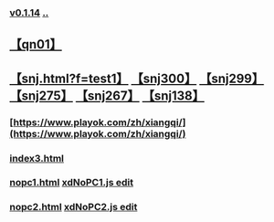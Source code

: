 
### [v0.1.14](https://github.com/littleflute/cchess/edit/master/play/readme.md) [..](..)
  ## [【qn01】](qn01.html) 
##  [【snj.html?f=test1】](snj.html?f=test1) [【snj300】](snj300.html) [【snj299】](snj299.html) [【snj275】](snj275.html)  [【snj267】](snj267.html)  [【snj138】](snj138.html)
### [https://www.playok.com/zh/xiangqi/](https://www.playok.com/zh/xiangqi/)
### [index3.html](index3.html)
### [nopc1.html](nopc1.html) [xdNoPC1.js edit](https://github.com/littleflute/cchess/edit/master/play/xdNoPC1.js)
### [nopc2.html](nopc2.html) [xdNoPC2.js edit](https://github.com/littleflute/cchess/edit/master/play/xdNoPC2.js)
